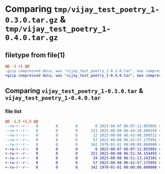 # Comparing `tmp/vijay_test_poetry_1-0.3.0.tar.gz` & `tmp/vijay_test_poetry_1-0.4.0.tar.gz`

## filetype from file(1)

```diff
@@ -1 +1 @@
-gzip compressed data, was "vijay_test_poetry_1-0.3.0.tar", max compression
+gzip compressed data, was "vijay_test_poetry_1-0.4.0.tar", max compression
```

## Comparing `vijay_test_poetry_1-0.3.0.tar` & `vijay_test_poetry_1-0.4.0.tar`

### file list

```diff
@@ -1,5 +1,5 @@
--rw-r--r--   0        0        0        0 2023-08-07 06:07:12.055091 vijay_test_poetry_1-0.3.0/README.md
--rw-r--r--   0        0        0      321 2023-08-08 06:44:10.480250 vijay_test_poetry_1-0.3.0/pyproject.toml
--rw-r--r--   0        0        0       12 2023-08-08 06:43:40.560521 vijay_test_poetry_1-0.3.0/vijay_test_poetry_1/__init__.py
--rw-r--r--   0        0        0       57 2023-08-08 06:42:57.175991 vijay_test_poetry_1-0.3.0/vijay_test_poetry_1/clean.py
--rw-r--r--   0        0        0      342 1970-01-01 00:00:00.000000 vijay_test_poetry_1-0.3.0/PKG-INFO
+-rw-r--r--   0        0        0        0 2023-08-07 06:07:12.055091 vijay_test_poetry_1-0.4.0/README.md
+-rw-r--r--   0        0        0      321 2023-08-08 06:51:34.154493 vijay_test_poetry_1-0.4.0/pyproject.toml
+-rw-r--r--   0        0        0       34 2023-08-08 06:51:13.243381 vijay_test_poetry_1-0.4.0/vijay_test_poetry_1/__init__.py
+-rw-r--r--   0        0        0       57 2023-08-08 06:42:57.175991 vijay_test_poetry_1-0.4.0/vijay_test_poetry_1/clean.py
+-rw-r--r--   0        0        0      342 1970-01-01 00:00:00.000000 vijay_test_poetry_1-0.4.0/PKG-INFO
```

